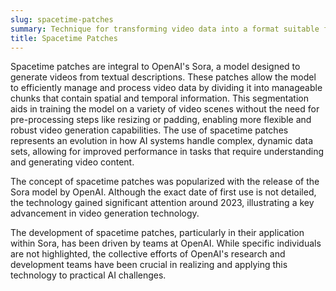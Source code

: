 ```yaml
---
slug: spacetime-patches
summary: Technique for transforming video data into a format suitable for ML models by breaking down video into temporal and spatial segments.
title: Spacetime Patches
---
```


Spacetime patches are integral to OpenAI's Sora, a model designed to generate videos from textual descriptions. These patches allow the model to efficiently manage and process video data by dividing it into manageable chunks that contain spatial and temporal information. This segmentation aids in training the model on a variety of video scenes without the need for pre-processing steps like resizing or padding, enabling more flexible and robust video generation capabilities. The use of spacetime patches represents an evolution in how AI systems handle complex, dynamic data sets, allowing for improved performance in tasks that require understanding and generating video content.

The concept of spacetime patches was popularized with the release of the Sora model by OpenAI. Although the exact date of first use is not detailed, the technology gained significant attention around 2023, illustrating a key advancement in video generation technology.

The development of spacetime patches, particularly in their application within Sora, has been driven by teams at OpenAI. While specific individuals are not highlighted, the collective efforts of OpenAI's research and development teams have been crucial in realizing and applying this technology to practical AI challenges.
